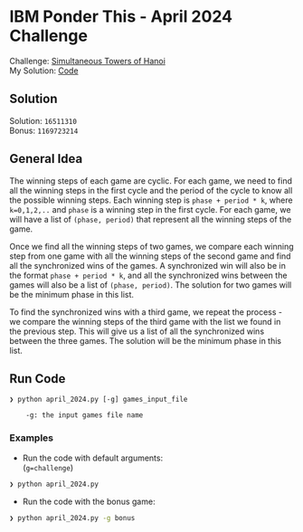 # IBM Ponder This - April 2024 Challenge

Challenge: [Simultaneous Towers of Hanoi](https://research.ibm.com/haifa/ponderthis/challenges/April2024.html) <br>
My Solution: [Code](april_2024.py)


## Solution
Solution: `16511310` <br>
Bonus: `1169723214`


## General Idea
The winning steps of each game are cyclic. For each game, we need to find all the winning steps in the first cycle and the period of the cycle to know all the possible winning steps.
Each winning step is `phase + period * k`, where `k=0,1,2,..` and `phase` is a winning step in the first cycle.
For each game, we will have a list of `(phase, period)` that represent all the winning steps of the game.

Once we find all the winning steps of two games, we compare each winning step from one game with all the winning steps of the second game and find all the synchronized wins of the games.
A synchronized win will also be in the format `phase + period * k`, and all the synchronized wins between the games will also be a list of `(phase, period)`. 
The solution for two games will be the minimum phase in this list.

To find the synchronized wins with a third game, we repeat the process - we compare the winning steps of the third game with the list we found in the previous step. 
This will give us a list of all the synchronized wins between the three games. The solution will be the minimum phase in this list.


## Run Code
```
❯ python april_2024.py [-g] games_input_file

    -g: the input games file name
```

### Examples

- Run the code with default arguments: <br>
(`g=challenge`)
```bash
❯ python april_2024.py
```

- Run the code with the bonus game: <br>
```bash
❯ python april_2024.py -g bonus
```
